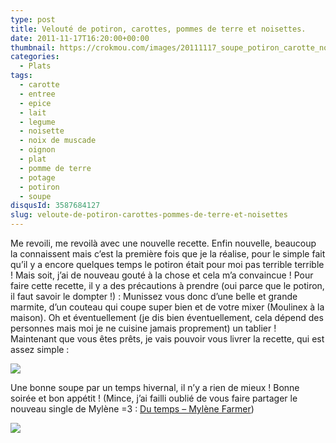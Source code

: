 ```yaml
---
type: post
title: Velouté de potiron, carottes, pommes de terre et noisettes.
date: 2011-11-17T16:20:00+00:00
thumbnail: https://crokmou.com/images/20111117_soupe_potiron_carotte_noisette_1.jpg
categories:
  - Plats
tags:
  - carotte
  - entree
  - epice
  - lait
  - legume
  - noisette
  - noix de muscade
  - oignon
  - plat
  - pomme de terre
  - potage
  - potiron
  - soupe
disqusId: 3587684127
slug: veloute-de-potiron-carottes-pommes-de-terre-et-noisettes
---
```


Me revoili, me revoilà avec une nouvelle recette. Enfin nouvelle, beaucoup la connaissent mais c’est la première fois que je la réalise, pour le simple fait qu’il y a encore quelques temps le potiron était pour moi pas terrible terrible ! Mais soit, j’ai de nouveau gouté à la chose et cela m’a convaincue ! Pour faire cette recette, il y a des précautions à prendre (oui parce que le potiron, il faut savoir le dompter !) : Munissez vous donc d’une belle et grande marmite, d’un couteau qui coupe super bien et de votre mixer (Moulinex à la maison). Oh et éventuellement (je dis bien éventuellement, cela dépend des personnes mais moi je ne cuisine jamais proprement) un tablier ! Maintenant que vous êtes prêts, je vais pouvoir vous livrer la recette, qui est assez simple :

![](http://3.bp.blogspot.com/-v8Utsqrx5h0/TsUoWkX46OI/AAAAAAAABKc/JIyWJG1wQ64/s1600/Veloute%25CC%2581+potiron.jpg)

Une bonne soupe par un temps hivernal, il n’y a rien de mieux ! Bonne soirée et bon appétit ! (Mince, j’ai failli oublié de vous faire partager le nouveau single de Mylène =3 : [Du temps – Mylène Farmer](http://youtu.be/U3bD0AzR4sc))

![](http://4.bp.blogspot.com/-2bLosyMFac4/TxhFg0sR2dI/AAAAAAAABec/Mzg1OnlXUmM/s1600/Signature+copie.jpg)